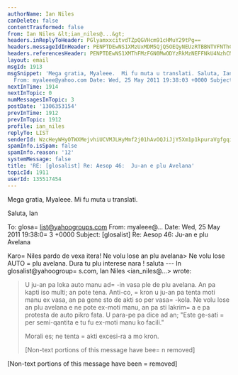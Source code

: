 ```yaml
---
authorName: Ian Niles
canDelete: false
contentTrasformed: false
from: Ian Niles &lt;ian_niles@...&gt;
headers.inReplyToHeader: PGlyamxxcitvdTZpQGVHcm91cHMuY29tPg==
headers.messageIdInHeader: PENPTDEwNS1XMzUxMDM5QjQ5OEQyNEUzRTBBNTVFNThCNzQwQHBoeC5nYmw+
headers.referencesHeader: PENPTDEwNS1XMThFMzFGN0MwODYzRkMzNEFFNkU4NzhCNzQwQHBoeC5nYmw+LDxpcmpscXIrb3U2aUBlR3JvdXBzLmNvbT4=
layout: email
msgId: 1913
msgSnippet: 'Mega gratia, Myaleee.  Mi fu muta u translati. Saluta, Ian To: glosalist@yahoogroups.com
  From: myaleee@yahoo.com Date: Wed, 25 May 2011 19:38:03 +0000 Subject:'
nextInTime: 1914
nextInTopic: 0
numMessagesInTopic: 3
postDate: '1306353154'
prevInTime: 1912
prevInTopic: 1912
profile: ian_niles
replyTo: LIST
senderId: WzcHeyWHyOTWXMejvhiUCVMJLHyMmf2j01hAvOQJiJjY5Xm1p1kpuraVgfgqiSW1d23ixGuJnpd2SSqbjUvy7t8KpSN2ydIv
spamInfo.isSpam: false
spamInfo.reason: '12'
systemMessage: false
title: 'RE: [glosalist] Re: Aesop 46:  Ju-an e plu Avelana'
topicId: 1911
userId: 135517454
---
```



Mega gratia, Myaleee.  Mi fu muta u translati.
 
Saluta,
Ian
 


To: glosa=
list@yahoogroups.com
From: myaleee@...
Date: Wed, 25 May 2011 19:38:0=
3 +0000
Subject: [glosalist] Re: Aesop 46: Ju-an e plu Avelana


  



Karo=
 Niles
pardo de vexa itera!
Ne volu lose an plu avelana> Ne volu lose AUTO =
plu avelana.
Dura tu plu interese nara !
saluta
--- In glosalist@yahoogroup=
s.com, Ian Niles <ian_niles@...> wrote:
>
> 
> U ju-an pa loka auto manu ad=
-in vasa ple de plu avelana. An pa kapti iso multi; an pote tena. Anti-co, =
kron u ju-an pa tenta moti manu ex vasa, an pa gene sto de akti so per vasa=
-kola. Ne volu lose an plu avelana e ne pote ex-moti manu, an pa sti lakrim=
a e pa protesta de auto pikro fata. U para-pe pa dice ad an; "Este ge-sati =
per semi-qantita e tu fu ex-moti manu ko facili."
> 
> Morali es; ne tenta =
akti excesi-ra a mo kron. 
> 
> [Non-text portions of this message have bee=
n removed]
>



 		 	   		  

[Non-text portions of this message have been =
removed]


